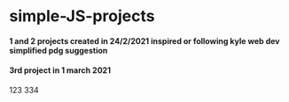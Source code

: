 # simple-JS-projects
#### 1 and 2 projects created in 24/2/2021 inspired or following kyle web dev simplified pdg suggestion
#### 3rd project in 1 march 2021



123
334
